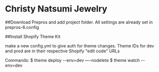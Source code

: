 # Christy Natsumi Jewelry


##Download Prepros and add project folder. All settings are already set in prepros-6.config


##Install Shopify Theme Kit

make a new config.yml to give auth for theme changes. Theme IDs for dev and prod are in their respective Shopify "edit code" URLs

Commands:
$ theme deploy --env=dev —-nodelete
$ theme watch --env=dev
